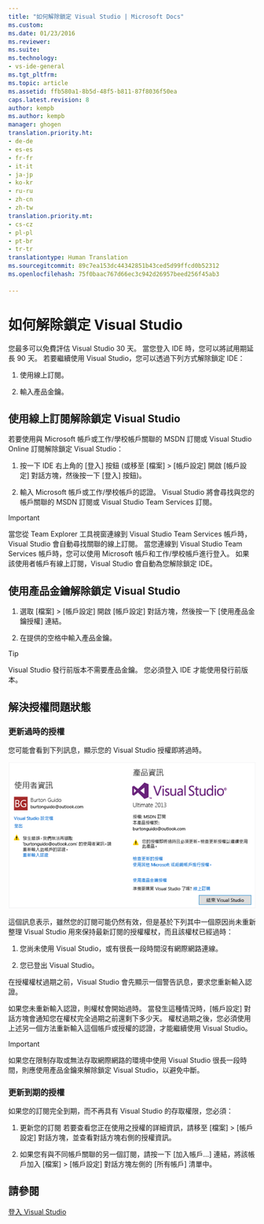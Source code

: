 ```yaml
---
title: "如何解除鎖定 Visual Studio | Microsoft Docs"
ms.custom: 
ms.date: 01/23/2016
ms.reviewer: 
ms.suite: 
ms.technology:
- vs-ide-general
ms.tgt_pltfrm: 
ms.topic: article
ms.assetid: ffb580a1-8b5d-48f5-b811-87f8036f50ea
caps.latest.revision: 8
author: kempb
ms.author: kempb
manager: ghogen
translation.priority.ht:
- de-de
- es-es
- fr-fr
- it-it
- ja-jp
- ko-kr
- ru-ru
- zh-cn
- zh-tw
translation.priority.mt:
- cs-cz
- pl-pl
- pt-br
- tr-tr
translationtype: Human Translation
ms.sourcegitcommit: 89c7ea153dc44342851b43ced5d99ffcd0b52312
ms.openlocfilehash: 75f0baac767d66ec3c942d26957beed256f45ab3

---
```

# <a name="how-to-unlock-visual-studio"></a>如何解除鎖定 Visual Studio
您最多可以免費評估 Visual Studio 30 天。 當您登入 IDE 時，您可以將試用期延長 90 天。 若要繼續使用 Visual Studio，您可以透過下列方式解除鎖定 IDE：  
  
1.  使用線上訂閱。  
  
2.  輸入產品金鑰。  
  
## <a name="to-unlock-visual-studio-using-an-online-subscription"></a>使用線上訂閱解除鎖定 Visual Studio  
 若要使用與 Microsoft 帳戶或工作/學校帳戶關聯的 MSDN 訂閱或 Visual Studio Online 訂閱解除鎖定 Visual Studio：  
  
1.  按一下 IDE 右上角的 [登入] 按鈕 (或移至 [檔案] > [帳戶設定] 開啟 [帳戶設定] 對話方塊，然後按一下 [登入] 按鈕)。  
  
2.  輸入 Microsoft 帳戶或工作/學校帳戶的認證。 Visual Studio 將會尋找與您的帳戶關聯的 MSDN 訂閱或 Visual Studio Team Services 訂閱。  
  
> [!IMPORTANT]
>  當您從 Team Explorer 工具視窗連線到 Visual Studio Team Services 帳戶時，Visual Studio 會自動尋找關聯的線上訂閱。 當您連線到 Visual Studio Team Services 帳戶時，您可以使用 Microsoft 帳戶和工作/學校帳戶進行登入。 如果該使用者帳戶有線上訂閱，Visual Studio 會自動為您解除鎖定 IDE。  
  
## <a name="to-unlock-visual-studio-with-a-product-key"></a>使用產品金鑰解除鎖定 Visual Studio  
  
1.  選取 [檔案] > [帳戶設定] 開啟 [帳戶設定] 對話方塊，然後按一下 [使用產品金鑰授權] 連結。  
  
2.  在提供的空格中輸入產品金鑰。  
  
> [!TIP]
>  Visual Studio 發行前版本不需要產品金鑰。 您必須登入 IDE 才能使用發行前版本。  
  
## <a name="address-license-problem-states"></a>解決授權問題狀態  
  
### <a name="update-stale-licenses"></a>更新過時的授權  
 您可能會看到下列訊息，顯示您的 Visual Studio 授權即將過時。  
  
 ![Visual Studio [使用者資訊] 對話方塊](../ide/media/vs2013_userinfo.png "VS2013_UserInfo")  
  
 這個訊息表示，雖然您的訂閱可能仍然有效，但是基於下列其中一個原因尚未重新整理 Visual Studio 用來保持最新訂閱的授權權杖，而且該權杖已經過時：  
  
1.  您尚未使用 Visual Studio，或有很長一段時間沒有網際網路連線。  
  
2.  您已登出 Visual Studio。  
  
 在授權權杖過期之前，Visual Studio 會先顯示一個警告訊息，要求您重新輸入認證。  
  
 如果您未重新輸入認證，則權杖會開始過時。 當發生這種情況時，[帳戶設定] 對話方塊會通知您在權杖完全過期之前還剩下多少天。 權杖過期之後，您必須使用上述另一個方法重新輸入這個帳戶或授權的認證，才能繼續使用 Visual Studio。  
  
> [!IMPORTANT]
>  如果您在限制存取或無法存取網際網路的環境中使用 Visual Studio 很長一段時間，則應使用產品金鑰來解除鎖定 Visual Studio，以避免中斷。  
  
### <a name="update-expired-licenses"></a>更新到期的授權  
 如果您的訂閱完全到期，而不再具有 Visual Studio 的存取權限，您必須：  
  
1.  更新您的訂閱 若要查看您正在使用之授權的詳細資訊，請移至 [檔案] > [帳戶設定] 對話方塊，並查看對話方塊右側的授權資訊。  
  
2.  如果您有與不同帳戶關聯的另一個訂閱，請按一下 [加入帳戶…] 連結，將該帳戶加入 [檔案] > [帳戶設定] 對話方塊左側的 [所有帳戶] 清單中。  
  
## <a name="see-also"></a>請參閱  
 [登入 Visual Studio](../ide/signing-in-to-visual-studio.md)



<!--HONumber=Feb17_HO4-->


